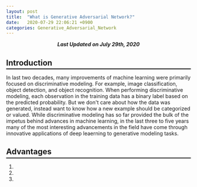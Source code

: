 ```yaml
---
layout: post
title:  "What is Generative Adversarial Network?"
date:   2020-07-29 22:06:21 +0900
categories: Generative_Adversarial_Network
---
```

<div style="text-align: center"><i><b>Last Updated on July 29th, 2020</b></i></div>

## Introduction
<hr style="height: 2px; border:none; margin-top: -1em; margin-bottom:0.5em; padding: 0; background:black">

In last two decades, many improvements of machine learning were primarily focused on discriminative modeling. For example, image classification, object detection, and object recognition. When performing discriminative modeling, each observation in the training data has a binary label based on the predicted probability. But we don't care about how the data was generated, instead want to know how a new example should be categorized or valued. While discriminative modeling has so far provided the bulk of the impetus behind advances in machine learning, in the last three to five years many of the most interesting advancements in the field have come through innovative applications of deep leaerning to generative modeling tasks.


## Advantages
<hr style="height: 2px; border:none; margin-top: -1em; margin-bottom:0.5em; padding: 0; background:black">

1. 
2. 
3. 

